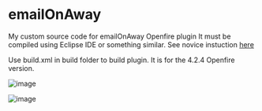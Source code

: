 # emailOnAway
My custom source code for emailOnAway Openfire plugin
It must be compiled using Eclipse IDE or something similar.
See novice instuction [here](https://discourse.igniterealtime.org/t/messages-sent-to-email/61530/10)

Use build.xml in build folder to build plugin. It is for the 4.2.4 Openfire version.

![image](https://user-images.githubusercontent.com/37434652/214868791-337d34f5-7127-4adc-a903-4ad840ad8d8a.png)

![image](https://user-images.githubusercontent.com/37434652/214868944-3998e0cb-4837-4f69-9c15-4f9dcb1f38cc.png)

